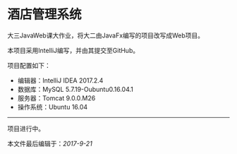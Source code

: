 # 酒店管理系统

大三JavaWeb课大作业，将大二由JavaFx编写的项目改写成Web项目。

本项目采用IntelliJ编写，并由其提交至GitHub。

项目配置如下：

* 编辑器：IntelliJ IDEA 2017.2.4
* 数据库：MySQL 5.7.19-Oubuntu0.16.04.1
* 服务器：Tomcat 9.0.0.M26
* 操作系统：Ubuntu 16.04

---

项目进行中。

本文件最后编辑于：*2017-9-21*
